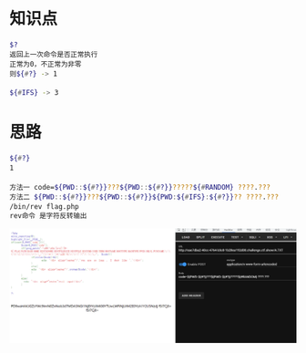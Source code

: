 # 知识点
```bash
$?
返回上一次命令是否正常执行
正常为0，不正常为非零
则${#?} -> 1

${#IFS} -> 3
```
# 思路
```bash
${#?} 
1

方法一 code=${PWD::${#?}}???${PWD::${#?}}?????${#RANDOM} ????.???
方法二 ${PWD::${#?}}???${PWD::${#?}}${PWD:${#IFS}:${#?}}?? ????.???
/bin/rev flag.php
rev命令 是字符反转输出
```
![image.png](./images/20231017_2350318133.png)
